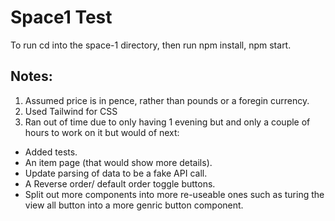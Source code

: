 # Space1 Test

To run cd into the space-1 directory, then run npm install, npm start. 

## Notes:
1. Assumed price is in pence, rather than pounds or a foregin currency. 
2. Used Tailwind for CSS
3. Ran out of time due to only having 1 evening but and only a couple of hours to work on it but would of next:
* Added tests.
* An item page (that would show more details).
* Update parsing of data to be a fake API call. 
* A Reverse order/ default order toggle buttons. 
* Split out more components into more re-useable ones such as turing the view all button into a more genric button component. 
